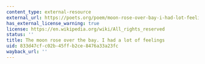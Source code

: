 ```yaml
---
content_type: external-resource
external_url: https://poets.org/poem/moon-rose-over-bay-i-had-lot-feelings
has_external_license_warning: true
license: https://en.wikipedia.org/wiki/All_rights_reserved
status: ''
title: The moon rose over the bay. I had a lot of feelings
uid: 833d47cf-c02b-45ff-b2ce-8476a33a23fc
wayback_url: ''
---
```

